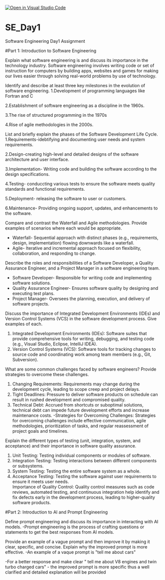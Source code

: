 [![Open in Visual Studio Code](https://classroom.github.com/assets/open-in-vscode-2e0aaae1b6195c2367325f4f02e2d04e9abb55f0b24a779b69b11b9e10269abc.svg)](https://classroom.github.com/online_ide?assignment_repo_id=18363418&assignment_repo_type=AssignmentRepo)
# SE_Day1
Software Engineering Day1 Assignment

#Part 1: Introduction to Software Engineering

Explain what software engineering is and discuss its importance in the technology industry.
Software engineering involves writing code or set of instruction for computers by building apps, websites and games for making our lives easier through solving real-world problems by use of technology.

Identify and describe at least three key milestones in the evolution of software engineering.
  1.Development of programming languages like Fortran and C 
  
  2.Establishment of software engineering as a discipline in the 1960s.
  
  3.The rise of structured programming in the 1970s
  
  4.Rise of agile methodologies in the 2000s.
  

List and briefly explain the phases of the Software Development Life Cycle.
  1.Requirements-idebtifying and documenting user needs and system requirements.
  
  2.Design-creating high-level and detailed designs of the software architecture and user interface.
  
  3.Implementation- Writing code and building the software according to the design specifications.
  
  4.Testing- conduccting various tests to ensure the software meets quality standards and functional requirements.
  
  5.Deployment- releasing the software to user or customers.
  
  6.Maintenance- Providing ongoing support, updates, and enhancements to the software.

Compare and contrast the Waterfall and Agile methodologies. Provide examples of scenarios where each would be appropriate.
- Waterfall- Sequential approach with distinct phases (e.g., requirements, design, implementation) flowing downwards like a waterfall.
- Agile- Iterative and incremental approach focused on flexibility, collaboration, and responding to change.

Describe the roles and responsibilities of a Software Developer, a Quality Assurance Engineer, and a Project Manager in a software engineering team.
- Software Developer- Responsible for writing code and implementing software solutions.
- Quality Assurance Engineer- Ensures software quality by designing and executing test plans.
- Project Manager- Oversees the planning, execution, and delivery of software projects.

Discuss the importance of Integrated Development Environments (IDEs) and Version Control Systems (VCS) in the software development process. Give examples of each.
  1. Integrated Development Environments (IDEs): Software suites that provide comprehensive tools for writing, debugging, and testing code (e.g., Visual Studio, Eclipse, IntelliJ IDEA).
  2. Version Control Systems (VCS): Software tools for tracking changes to source code and coordinating work among team members (e.g., Git, Subversion).

What are some common challenges faced by software engineers? Provide strategies to overcome these challenges.
  1. Changing Requirements: Requirements may change during the development cycle, leading to scope creep and project delays.
  2. Tight Deadlines: Pressure to deliver software products on schedule can result in rushed development and compromised quality.
  3. Technical Debt: Accrued from shortcuts or suboptimal solutions, technical debt can impede future development efforts and increase maintenance costs.
-Strategies for Overcoming Challenges: Strategies for overcoming challenges include effective communication, agile methodologies, prioritization of tasks, and regular reassessment of project goals and timelines.

Explain the different types of testing (unit, integration, system, and acceptance) and their importance in software quality assurance.
  1. Unit Testing: Testing individual components or modules of software.
  2. Integration Testing: Testing interactions between different components or subsystems.
  3. System Testing: Testing the entire software system as a whole.
  4. Acceptance Testing: Testing the software against user requirements to ensure it meets user needs.   
Importance of Quality Control: Quality control measures such as code reviews, automated testing, and continuous integration help identify and fix defects early in the development process, leading to higher-quality software products.

#Part 2: Introduction to AI and Prompt Engineering


Define prompt engineering and discuss its importance in interacting with AI models.
  -Prompt emgineering is the process of crafting questions or statements to get the best responses from AI models.

Provide an example of a vague prompt and then improve it by making it clear, specific, and concise. Explain why the improved prompt is more effective.
  -An example of a vaque prompt is "tell me about cars"
  
  -For a better response and make clear " tell me about V8 engines and twin turbo charged cars" - the improved prompt is more specific thus a well clarified and detailed explanation will be provided 
